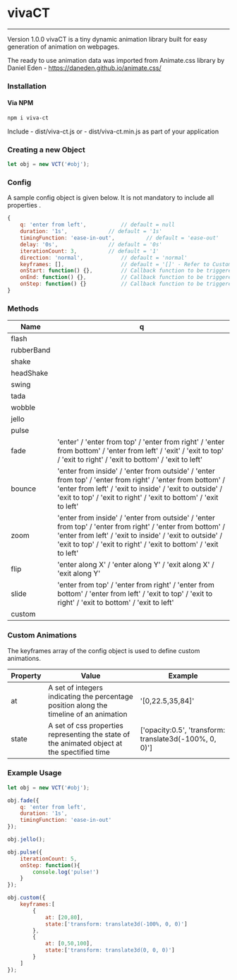 # vivaCT
--------
[1]: <https://github.com/ameynaiyan/viva-ct>

Version 1.0.0
vivaCT is a tiny dynamic animation library built for easy generation of animation on webpages.

The ready to use animation data was imported from Animate.css library by Daniel Eden - https://daneden.github.io/animate.css/


### Installation

#### Via NPM

```sh
npm i viva-ct
```

Include 
	- dist/viva-ct.js 
	or 
	- dist/viva-ct.min.js 
as part of your application


### Creating a new Object

```javascript
let obj = new VCT('#obj');
```


### Config

A sample config object is given below. It is not mandatory to include all properties .

```javascript
{
	q: 'enter from left',			// default = null
	duration: '1s',				// default = '1s'
	timingFunction: 'ease-in-out',	        // default = 'ease-out'
	delay: '0s',				// default = '0s'
	iterationCount: 3,			// default = '1'
	direction: 'normal',			// default = 'normal'
	keyframes: [],			        // default = '[]' - Refer to Custom Animations
	onStart: function() {},			// Callback function to be triggered at the start of an animation
	onEnd: function() {},			// Callback function to be triggered at the start of each iteration, except first
	onStep: function() {}			// Callback function to be triggered at the end of an animation
}
```


### Methods

Name | q
---- | -----
flash | 
rubberBand | 
shake | 
headShake | 
swing | 
tada | 
wobble |
jello | 
pulse | 
fade | 'enter' / 'enter from top' / 'enter from right' / 'enter from bottom' / 'enter from left' / 'exit' / 'exit to top' / 'exit to right' / 'exit to bottom' / 'exit to left'
bounce | 'enter from inside' / 'enter from outside' / 'enter from top' / 'enter from right' / 'enter from bottom' / 'enter from left' / 'exit to inside' / 'exit to outside' / 'exit to top' / 'exit to right' / 'exit to bottom' / 'exit to left'
zoom | 'enter from inside' / 'enter from outside' / 'enter from top' / 'enter from right' / 'enter from bottom' / 'enter from left' / 'exit to inside' / 'exit to outside' / 'exit to top' / 'exit to right' / 'exit to bottom' / 'exit to left'
flip | 'enter along X' / 'enter along Y' / 'exit along X' / 'exit along Y'
slide | 'enter from top' / 'enter from right' / 'enter from bottom' / 'enter from left' / 'exit to top' / 'exit to right' / 'exit to bottom' / 'exit to left'
custom | 


### Custom Animations

The keyframes array of the config object is used to define custom animations.

Property | Value | Example
-------- | ----- | -------
at | A set of integers indicating the percentage position along the timeline of an animation | '[0,22.5,35,84]'
state | A set of css properties representing the state of the animated object at the spectified time | ['opacity:0.5', 'transform: translate3d(-100%, 0, 0)']


### Example Usage

```javascript
let obj = new VCT('#obj');

obj.fade({
	q: 'enter from left',
	duration: '1s',	
	timingFunction: 'ease-in-out'
});

obj.jello();

obj.pulse({
  	iterationCount: 5,
	onStep: function(){
		console.log('pulse!')
	}
});

obj.custom({
	keyframes:[
		{
			at: [20,80],
			state:['transform: translate3d(-100%, 0, 0)']
		},
		{
			at: [0,50,100],
			state:['transform: translate3d(0, 0, 0)']
		}
	]
});
```

